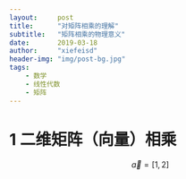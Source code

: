 ```yaml
---
layout:     post
title:      "对矩阵相乘的理解"
subtitle:   "矩阵相乘的物理意义"
date:       2019-03-18
author:     "xiefeisd"
header-img: "img/post-bg.jpg"
tags:
    - 数学
    - 线性代数
    - 矩阵
---
```


# 1 二维矩阵（向量）相乘


$$\vec {a} = [1,2]$$


